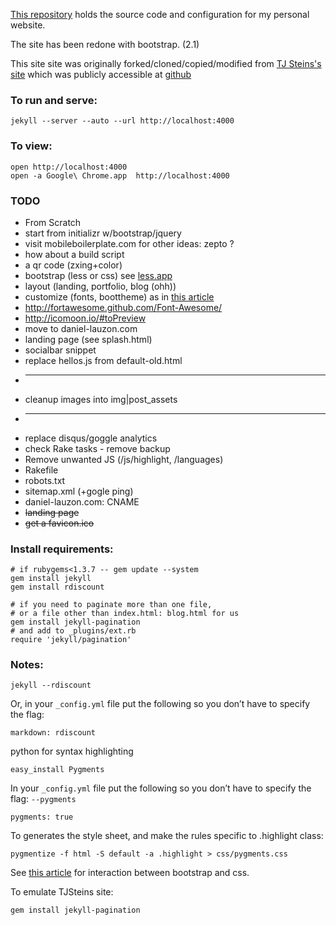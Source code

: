 [This repository](https://github.com/daneroo/daneroo.github.com) holds the source code and configuration for my personal website.

The site has been redone with bootstrap. (2.1)

This site site was originally forked/cloned/copied/modified from [TJ Steins's site](http://tjstein.com/) which was publicly accessible at [github](https://github.com/bummercloud/tjstein.com)

### To run and serve:

    jekyll --server --auto --url http://localhost:4000

### To view:

    open http://localhost:4000
    open -a Google\ Chrome.app  http://localhost:4000

### TODO

* From Scratch
* start from initializr w/bootstrap/jquery
* visit mobileboilerplate.com for other ideas: zepto ?
* how about a build script
* a qr code (zxing+color)
* bootstrap (less or css) see [less.app](http://incident57.com/less/)
* layout (landing, portfolio, blog (ohh))
* customize (fonts, boottheme) as in [this article](http://antjanus.com/blog/web-design-tips/user-interface-usability/customize-twitter-bootstrap-into-themes/)
* http://fortawesome.github.com/Font-Awesome/
* http://icomoon.io/#toPreview
* move to daniel-lauzon.com
* landing page (see splash.html)
* socialbar snippet
* replace hellos.js from default-old.html
* ------------------
* cleanup images into img|post_assets
* ----------------
*   replace disqus/goggle analytics
*   check Rake tasks - remove backup
*   Remove unwanted JS (/js/highlight, /languages)
*   Rakefile
*   robots.txt
*   sitemap.xml (+gogle ping)
*   daniel-lauzon.com: CNAME
*   <strike>landing page</strike>
*   <strike>get a favicon.ico</strike>

### Install requirements:

    # if rubygems<1.3.7 -- gem update --system
    gem install jekyll
    gem install rdiscount
    
    # if you need to paginate more than one file,
    # or a file other than index.html: blog.html for us
    gem install jekyll-pagination
    # and add to _plugins/ext.rb
    require 'jekyll/pagination'

### Notes:

    jekyll --rdiscount

Or, in your `_config.yml` file put the following so you don’t have to specify the flag:

    markdown: rdiscount

python for syntax highlighting

    easy_install Pygments

In your `_config.yml` file put the following so you don’t have to specify the flag: `--pygments`

    pygments: true

To generates the style sheet, and make the rules specific to .highlight class:

    pygmentize -f html -S default -a .highlight > css/pygments.css
    
See [this article](http://www.stehem.net/2012/02/14/how-to-get-pygments-to-work-with-jekyll.html) for interaction between bootstrap and css.



To emulate TJSteins site:

    gem install jekyll-pagination
    